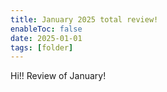 ```yaml
---
title: January 2025 total review!
enableToc: false
date: 2025-01-01
tags: [folder]
---
```


Hi!! Review of January!